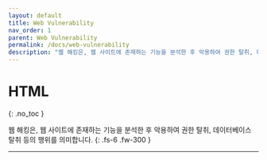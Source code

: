 ```yaml
---
layout: default
title: Web Vulnerability
nav_order: 1
parent: Web Vulnerability
permalink: /docs/web-vulnerability
description: "웹 해킹은, 웹 사이트에 존재하는 기능을 분석한 후 악용하여 권한 탈취, 데이터베이스 탈취 등의 행위를 의미합니다."
---
```


# HTML
{: .no_toc }


웹 해킹은, 웹 사이트에 존재하는 기능을 분석한 후 악용하여 권한 탈취, 데이터베이스 탈취 등의 행위를 의미합니다.
{: .fs-6 .fw-300 }

---

